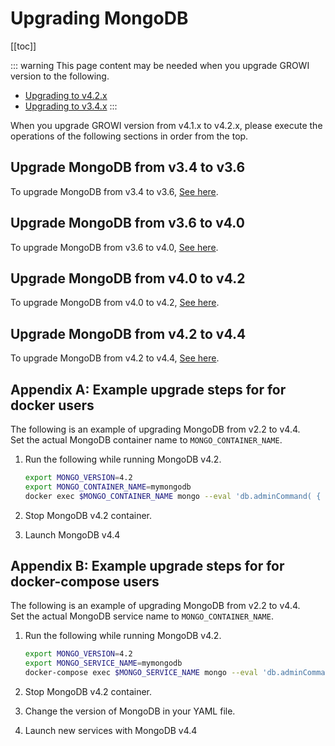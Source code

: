 # Upgrading MongoDB

[[toc]]

::: warning
This page content may be needed when you upgrade GROWI version to the following.

- [Upgrading to v4.2.x](/en/admin-guide/upgrading/42x.html)
- [Upgrading to v3.4.x](/en/admin-guide/upgrading/34x.html)
:::

When you upgrade GROWI version from v4.1.x to v4.2.x, please execute the operations of the following sections in order from the top.

## Upgrade MongoDB from v3.4 to v3.6

To upgrade MongoDB from v3.4 to v3.6, [See here](https://docs.mongodb.com/manual/release-notes/3.6-upgrade-standalone/index.html).

## Upgrade MongoDB from v3.6 to v4.0

To upgrade MongoDB from v3.6 to v4.0, [See here](https://docs.mongodb.com/manual/release-notes/4.0-upgrade-standalone/index.html).

## Upgrade MongoDB from v4.0 to v4.2

To upgrade MongoDB from v4.0 to v4.2, [See here](https://docs.mongodb.com/manual/release-notes/4.2-upgrade-standalone/index.html).

## Upgrade MongoDB from v4.2 to v4.4

To upgrade MongoDB from v4.2 to v4.4, [See here](https://docs.mongodb.com/manual/release-notes/4.4-upgrade-standalone/index.html).


## Appendix A: Example upgrade steps for for docker users

The following is an example of upgrading MongoDB from v2.2 to v4.4.  
Set the actual MongoDB container name to `MONGO_CONTAINER_NAME`.

1. Run the following while running MongoDB v4.2.

    ```bash
    export MONGO_VERSION=4.2
    export MONGO_CONTAINER_NAME=mymongodb
    docker exec $MONGO_CONTAINER_NAME mongo --eval 'db.adminCommand( { setFeatureCompatibilityVersion: "'$MONGO_VERSION'" } )'
    ```

1. Stop MongoDB v4.2 container.
1. Launch MongoDB v4.4

## Appendix B: Example upgrade steps for for docker-compose users

The following is an example of upgrading MongoDB from v2.2 to v4.4.  
Set the actual MongoDB service name to `MONGO_CONTAINER_NAME`.

1. Run the following while running MongoDB v4.2.

    ```bash
    export MONGO_VERSION=4.2
    export MONGO_SERVICE_NAME=mymongodb
    docker-compose exec $MONGO_SERVICE_NAME mongo --eval 'db.adminCommand( { setFeatureCompatibilityVersion: "'$MONGO_VERSION'" } )'
    ```

1. Stop MongoDB v4.2 container.
1. Change the version of MongoDB in your YAML file.
1. Launch new services with MongoDB v4.4
